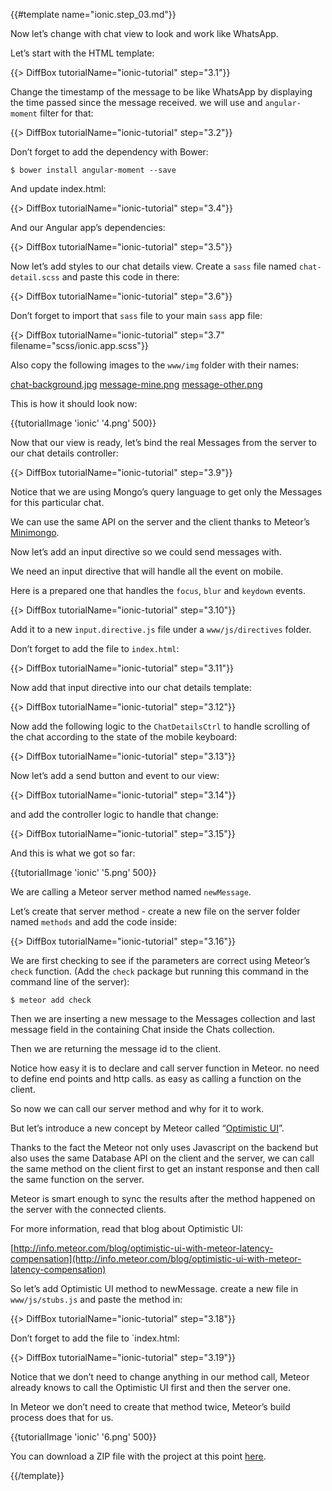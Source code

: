 {{#template name="ionic.step_03.md"}}

Now let’s change with chat view to look and work like WhatsApp.

Let’s start with the HTML template:

{{> DiffBox tutorialName="ionic-tutorial" step="3.1"}}

Change the timestamp of the message to be like WhatsApp by displaying the time passed since the message received. we will use and `angular-moment` filter for that:

{{> DiffBox tutorialName="ionic-tutorial" step="3.2"}}

Don’t forget to add the dependency with Bower:

    $ bower install angular-moment --save

And update index.html:

{{> DiffBox tutorialName="ionic-tutorial" step="3.4"}}

And our Angular app’s dependencies:

{{> DiffBox tutorialName="ionic-tutorial" step="3.5"}}

Now let’s add styles to our chat details view. Create a `sass` file named `chat-detail.scss` and paste this code in there:

{{> DiffBox tutorialName="ionic-tutorial" step="3.6"}}

Don’t forget to import that `sass` file to your main `sass` app file:

{{> DiffBox tutorialName="ionic-tutorial" step="3.7" filename="scss/ionic.app.scss"}}

Also copy the following images to the `www/img` folder with their names:

[chat-background.jpg](https://raw.githubusercontent.com/idanwe/ionic-cli-meteor-whatsapp-tutorial/6bc38ead9ec5d18f38314f7ce6ff091ec903e2c1/www/img/chat-background.jpg)
[message-mine.png](https://raw.githubusercontent.com/idanwe/ionic-cli-meteor-whatsapp-tutorial/6bc38ead9ec5d18f38314f7ce6ff091ec903e2c1/www/img/message-mine.png)
[message-other.png](https://raw.githubusercontent.com/idanwe/ionic-cli-meteor-whatsapp-tutorial/6bc38ead9ec5d18f38314f7ce6ff091ec903e2c1/www/img/message-other.png)

This is how it should look now:

{{tutorialImage 'ionic' '4.png' 500}}

Now that our view is ready, let’s bind the real Messages from the server to our chat details controller:

{{> DiffBox tutorialName="ionic-tutorial" step="3.9"}}

Notice that we are using Mongo’s query language to get only the Messages for this particular chat.

We can use the same API on the server and the client thanks to Meteor’s [Minimongo](https://www.meteor.com/mini-databases).

Now let’s add an input directive so we could send messages with.

We need an input directive that will handle all the event on mobile.

Here is a prepared one that handles the `focus`, `blur` and `keydown` events.

{{> DiffBox tutorialName="ionic-tutorial" step="3.10"}}

Add it to a new `input.directive.js` file under a `www/js/directives` folder.

Don’t forget to add the file to `index.html`:

{{> DiffBox tutorialName="ionic-tutorial" step="3.11"}}

Now add that input directive into our chat details template:

{{> DiffBox tutorialName="ionic-tutorial" step="3.12"}}

Now add the following logic to the `ChatDetailsCtrl` to handle scrolling of the chat according to the state of the mobile keyboard:

{{> DiffBox tutorialName="ionic-tutorial" step="3.13"}}

Now let’s add a send button and event to our view:

{{> DiffBox tutorialName="ionic-tutorial" step="3.14"}}

and add the controller logic to handle that change:

{{> DiffBox tutorialName="ionic-tutorial" step="3.15"}}

And this is what we got so far:

{{tutorialImage 'ionic' '5.png' 500}}

We are calling a Meteor server method named `newMessage`.

Let’s create that server method - create a new file on the server folder named `methods` and add the code inside:

{{> DiffBox tutorialName="ionic-tutorial" step="3.16"}}

We are first checking to see if the parameters are correct using Meteor’s `check` function.
(Add the `check` package but running this command in the command line of the server):

    $ meteor add check

Then we are inserting a new message to the Messages collection and last message field in the containing Chat inside the Chats collection.

Then we are returning the message id to the client.

Notice how easy it is to declare and call server function in Meteor. no need to define end points and http calls. as easy as calling a function on the client.

So now we can call our server method and why for it to work.

But let’s introduce a new concept by Meteor called “[Optimistic UI](http://info.meteor.com/blog/optimistic-ui-with-meteor-latency-compensation)”.

Thanks to the fact the Meteor not only uses Javascript on the backend but also uses the same Database API on the client and the server, we can call the same method on the client first to get an instant response and then call the same function on the server.

Meteor is smart enough to sync the results after the method happened on the server with the connected clients.

For more information, read that blog about Optimistic UI:

[http://info.meteor.com/blog/optimistic-ui-with-meteor-latency-compensation](http://info.meteor.com/blog/optimistic-ui-with-meteor-latency-compensation)

So let’s add Optimistic UI method to newMessage. create a new file in `www/js/stubs.js` and paste the method in:

{{> DiffBox tutorialName="ionic-tutorial" step="3.18"}}

Don’t forget to add the file to `index.html:

{{> DiffBox tutorialName="ionic-tutorial" step="3.19"}}

Notice that we don’t need to change anything in our method call, Meteor already knows to call the Optimistic UI first and then the server one.

In Meteor we don’t need to create that method twice, Meteor’s build process does that for us.

{{tutorialImage 'ionic' '6.png' 500}}

You can download a ZIP file with the project at this point [here](https://github.com/idanwe/ionic-cli-meteor-whatsapp-tutorial/archive/c5039ed596ff07bf9101630823d655ad4e5281c1.zip).

{{/template}}